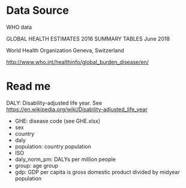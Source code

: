 # Data Source

WHO data

GLOBAL HEALTH ESTIMATES 2016 SUMMARY TABLES
June 2018

World Health Organization
Geneva, Switzerland

http://www.who.int/healthinfo/global_burden_disease/en/

# Read me

DALY: Disability-adjusted life year. See https://en.wikipedia.org/wiki/Disability-adjusted_life_year

+ GHE: disease code (see GHE.xlsx)
+ sex
+ country
+ daly
+ population: country population
+ ISO
+ daly_norm_pm: DALYs per million people
+ group: age group
+ gdp: GDP per capita is gross domestic product divided by midyear population
